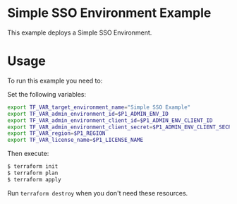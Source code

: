 # Simple SSO Environment Example

This example deploys a Simple SSO Environment.

# Usage

To run this example you need to:

Set the following variables:
```bash
export TF_VAR_target_environment_name="Simple SSO Example"
export TF_VAR_admin_environment_id=$P1_ADMIN_ENV_ID
export TF_VAR_admin_environment_client_id=$P1_ADMIN_ENV_CLIENT_ID
export TF_VAR_admin_environment_client_secret=$P1_ADMIN_ENV_CLIENT_SECRET
export TF_VAR_region=$P1_REGION
export TF_VAR_license_name=$P1_LICENSE_NAME
```

Then execute:

```bash
$ terraform init
$ terraform plan
$ terraform apply
```

Run `terraform destroy` when you don't need these resources.
